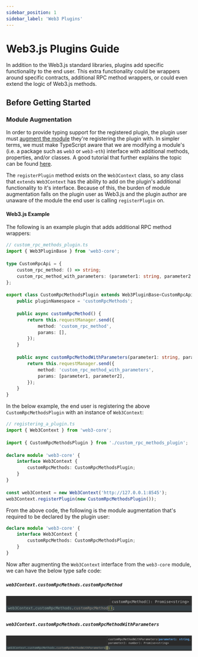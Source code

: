 ```yaml
---
sidebar_position: 1
sidebar_label: 'Web3 Plugins'
---
```


# Web3.js Plugins Guide

In addition to the Web3.js standard libraries, plugins add specific functionality to the end user. This extra functionality could be wrappers around specific contracts, additional RPC method wrappers, or could even extend the logic of Web3.js methods.

## Before Getting Started

### Module Augmentation

In order to provide typing support for the registered plugin, the plugin user must [augment the module](https://www.typescriptlang.org/docs/handbook/declaration-merging.html#module-augmentation) they're registering the plugin with. In simpler terms, we must make TypeScript aware that we are modifying a module's (i.e. a package such as `web3` or `web3-eth`) interface with additional methods, properties, and/or classes. A good tutorial that further explains the topic can be found [here](https://www.digitalocean.com/community/tutorials/typescript-module-augmentation).

The `registerPlugin` method exists on the `Web3Context` class, so any class that `extends` `Web3Context` has the ability to add on the plugin's additional functionality to it's interface. Because of this, the burden of module augmentation falls on the plugin user as Web3.js and the plugin author are unaware of the module the end user is calling `registerPlugin` on.

#### Web3.js Example

The following is an example plugin that adds additional RPC method wrappers:

```typescript
// custom_rpc_methods_plugin.ts
import { Web3PluginBase } from 'web3-core';

type CustomRpcApi = {
	custom_rpc_method: () => string;
	custom_rpc_method_with_parameters: (parameter1: string, parameter2: number) => string;
};

export class CustomRpcMethodsPlugin extends Web3PluginBase<CustomRpcApi> {
	public pluginNamespace = 'customRpcMethods';

	public async customRpcMethod() {
		return this.requestManager.send({
			method: 'custom_rpc_method',
			params: [],
		});
	}

	public async customRpcMethodWithParameters(parameter1: string, parameter2: number) {
		return this.requestManager.send({
			method: 'custom_rpc_method_with_parameters',
			params: [parameter1, parameter2],
		});
	}
}
```

In the below example, the end user is registering the above `CustomRpcMethodsPlugin` with an instance of `Web3Context`:

```typescript
// registering_a_plugin.ts
import { Web3Context } from 'web3-core';

import { CustomRpcMethodsPlugin } from './custom_rpc_methods_plugin';

declare module 'web3-core' {
	interface Web3Context {
		customRpcMethods: CustomRpcMethodsPlugin;
	}
}

const web3Context = new Web3Context('http://127.0.0.1:8545');
web3Context.registerPlugin(new CustomRpcMethodsPlugin());
```

From the above code, the following is the module augmentation that's required to be declared by the plugin user:

```typescript
declare module 'web3-core' {
	interface Web3Context {
		customRpcMethods: CustomRpcMethodsPlugin;
	}
}
```

Now after augmenting the `Web3Context` interface from the `web3-core` module, we can have the below type safe code:

##### `web3Context.customRpcMethods.customRpcMethod`

![custom rpc method](./assets/custom_rpc_method.png 'web3Context.customRpcMethods.customRpcMethod')

##### `web3Context.customRpcMethods.customRpcMethodWithParameters`

![custom rpc method with parameters](./assets/custom_rpc_method_with_parameters.png 'web3Context.customRpcMethods.customRpcMethodWithParameters')
